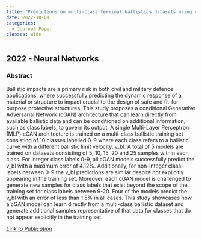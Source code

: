 ```yaml
---
title: "Predictions on multi-class terminal ballistics datasets using conditional Generative Adversarial Networks"
date: 2022-10-01
categories:
  - Journal Paper
classes: wide
---
```


## 2022 - Neural Networks

### Abstract

Ballistic impacts are a primary risk in both civil and military defence applications, where successfully predicting the dynamic response of a material or structure to impact crucial to the design of safe and fit-for-purpose protective structures. This study proposes a conditional Generative Adversarial Network (cGAN) architecture that can learn directly from available ballistic data and can be conditioned on additional information, such as class labels, to govern its output. A single Multi-Layer Perceptron (MLP) cGAN architecture is trained on a multi-class ballistic training set consisting of 10 classes labelled 0-9 where each class refers to a ballistic curve with a different ballistic limit velocity, v_bl. A total of 5 models are trained on datasets consisting of 5, 10, 15, 20 and 25 samples within each class. For integer class labels 0-9, all cGAN models successfully predict the v_bl with a maximum error of 4.12%. Additionally, for non-integer class labels between 0-9 the v_bl predictions are similar despite not explicitly appearing in the training set. Moreover, each cGAN model is challenged to generate new samples for class labels that exist beyond the scope of the training set for class labels between 9-20. Four of the models predict the v_bl with an error of less than 1.5% in all cases. This study showcases how a cGAN model can learn directly from a multi-class ballistic dataset and generate additional samples representative of that data for classes that do not appear explicitly in the training set.


[<em>Link to Publication</em>](https://www.sciencedirect.com/science/article/pii/S0893608022002994)